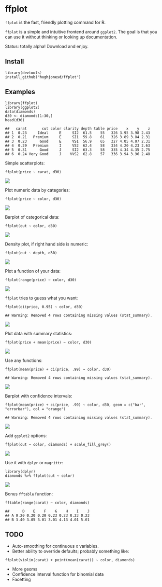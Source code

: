ffplot
======

`ffplot` is the fast, friendly plotting command for R.

`ffplot` is a simple and intuitive frontend around `ggplot2`. The goal
is that you can use it without thinking or looking up documentation.

Status: totally alpha! Download and enjoy.

Install
-------

    library(devtools)
    install_github("hughjonesd/ffplot")

Examples
--------

    library(ffplot)
    library(ggplot2)
    data(diamonds)
    d30 <- diamonds[1:30,]
    head(d30)

    ##   carat       cut color clarity depth table price    x    y    z
    ## 1  0.23     Ideal     E     SI2  61.5    55   326 3.95 3.98 2.43
    ## 2  0.21   Premium     E     SI1  59.8    61   326 3.89 3.84 2.31
    ## 3  0.23      Good     E     VS1  56.9    65   327 4.05 4.07 2.31
    ## 4  0.29   Premium     I     VS2  62.4    58   334 4.20 4.23 2.63
    ## 5  0.31      Good     J     SI2  63.3    58   335 4.34 4.35 2.75
    ## 6  0.24 Very Good     J    VVS2  62.8    57   336 3.94 3.96 2.48

Simple scatterplots:

    ffplot(price ~ carat, d30)

![](README_files/figure-markdown_strict/unnamed-chunk-4-1.png)

Plot numeric data by categories:

    ffplot(price ~ color, d30)

![](README_files/figure-markdown_strict/unnamed-chunk-5-1.png)

Barplot of categorical data:

    ffplot(cut ~ color, d30)

![](README_files/figure-markdown_strict/unnamed-chunk-6-1.png)

Density plot, if right hand side is numeric:

    ffplot(cut ~ depth, d30)

![](README_files/figure-markdown_strict/unnamed-chunk-7-1.png)

Plot a function of your data:

    ffplot(range(price) ~ color, d30)

![](README_files/figure-markdown_strict/unnamed-chunk-8-1.png)

`ffplot` tries to guess what you want:

    ffplot(ci(price, 0.95) ~ color, d30)

    ## Warning: Removed 4 rows containing missing values (stat_summary).

![](README_files/figure-markdown_strict/unnamed-chunk-9-1.png)

Plot data with summary statistics:

    ffplot(price + mean(price) ~ color, d30)

![](README_files/figure-markdown_strict/unnamed-chunk-10-1.png)

Use any functions:

    ffplot(mean(price) + ci(price, .99) ~ color, d30)

    ## Warning: Removed 4 rows containing missing values (stat_summary).

![](README_files/figure-markdown_strict/unnamed-chunk-11-1.png)

Barplot with confidence intervals:

    ffplot(mean(price) + ci(price, .99) ~ color, d30, geom = c("bar", "errorbar"), col = "orange")

    ## Warning: Removed 4 rows containing missing values (stat_summary).

![](README_files/figure-markdown_strict/unnamed-chunk-12-1.png)

Add `ggplot2` options:

    ffplot(cut ~ color, diamonds) + scale_fill_grey()

![](README_files/figure-markdown_strict/unnamed-chunk-13-1.png)

Use it with `dplyr` or `magrittr`:

    library(dplyr)
    diamonds %>% ffplot(cut ~ color)

![](README_files/figure-markdown_strict/unnamed-chunk-14-1.png)

Bonus `fftable` function:

    fftable(range(carat) ~ color, diamonds)

    ##      D    E    F    G    H    I    J
    ## A 0.20 0.20 0.20 0.23 0.23 0.23 0.23
    ## B 3.40 3.05 3.01 3.01 4.13 4.01 5.01

TODO
----

-   Auto-smoothing for continuous x variables.
-   Better ability to override defaults; probably something like:

<!-- -->

    ffplot(violin(carat) + point(mean(carat)) ~ color, diamonds)

-   More geoms
-   Confidence interval function for binomial data
-   Facetting
